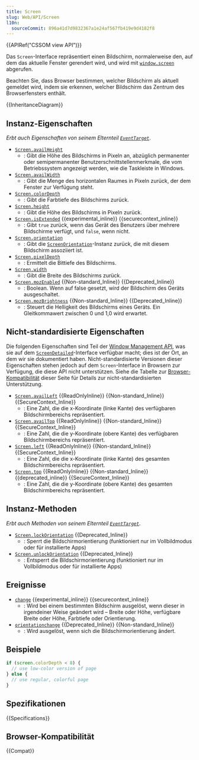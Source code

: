 ```yaml
---
title: Screen
slug: Web/API/Screen
l10n:
  sourceCommit: 896a41d7d9832367a1e24af567fb419e9d4182f8
---
```


{{APIRef("CSSOM view API")}}

Das `Screen`-Interface repräsentiert einen Bildschirm, normalerweise den, auf dem das aktuelle Fenster gerendert wird, und wird mit [`window.screen`](/de/docs/Web/API/Window/screen) abgerufen.

Beachten Sie, dass Browser bestimmen, welcher Bildschirm als aktuell gemeldet wird, indem sie erkennen, welcher Bildschirm das Zentrum des Browserfensters enthält.

{{InheritanceDiagram}}

## Instanz-Eigenschaften

_Erbt auch Eigenschaften von seinem Elternteil [`EventTarget`](/de/docs/Web/API/EventTarget)_.

- [`Screen.availHeight`](/de/docs/Web/API/Screen/availHeight)
  - : Gibt die Höhe des Bildschirms in Pixeln an, abzüglich permanenter oder semipermanenter Benutzerschnittstellenmerkmale, die vom Betriebssystem angezeigt werden, wie die Taskleiste in Windows.
- [`Screen.availWidth`](/de/docs/Web/API/Screen/availWidth)
  - : Gibt die Menge des horizontalen Raumes in Pixeln zurück, der dem Fenster zur Verfügung steht.
- [`Screen.colorDepth`](/de/docs/Web/API/Screen/colorDepth)
  - : Gibt die Farbtiefe des Bildschirms zurück.
- [`Screen.height`](/de/docs/Web/API/Screen/height)
  - : Gibt die Höhe des Bildschirms in Pixeln zurück.
- [`Screen.isExtended`](/de/docs/Web/API/Screen/isExtended) {{experimental_inline}} {{securecontext_inline}}
  - : Gibt `true` zurück, wenn das Gerät des Benutzers über mehrere Bildschirme verfügt, und `false`, wenn nicht.
- [`Screen.orientation`](/de/docs/Web/API/Screen/orientation)
  - : Gibt die [`ScreenOrientation`](/de/docs/Web/API/ScreenOrientation)-Instanz zurück, die mit diesem Bildschirm assoziiert ist.
- [`Screen.pixelDepth`](/de/docs/Web/API/Screen/pixelDepth)
  - : Ermittelt die Bittiefe des Bildschirms.
- [`Screen.width`](/de/docs/Web/API/Screen/width)
  - : Gibt die Breite des Bildschirms zurück.
- [`Screen.mozEnabled`](/de/docs/Web/API/Screen/mozEnabled) {{Non-standard_Inline}} {{Deprecated_Inline}}
  - : Boolean. Wenn auf false gesetzt, wird der Bildschirm des Geräts ausgeschaltet.
- [`Screen.mozBrightness`](/de/docs/Web/API/Screen/mozBrightness) {{Non-standard_Inline}} {{Deprecated_Inline}}
  - : Steuert die Helligkeit des Bildschirms eines Geräts. Ein Gleitkommawert zwischen 0 und 1,0 wird erwartet.

## Nicht-standardisierte Eigenschaften

Die folgenden Eigenschaften sind Teil der [Window Management API](/de/docs/Web/API/Window_Management_API), was sie auf dem [`ScreenDetailed`](/de/docs/Web/API/ScreenDetailed)-Interface verfügbar macht; dies ist der Ort, an dem wir sie dokumentiert haben. Nicht-standardisierte Versionen dieser Eigenschaften stehen jedoch auf dem `Screen`-Interface in Browsern zur Verfügung, die diese API nicht unterstützen. Siehe die Tabelle zur [Browser-Kompatibilität](#browser-kompatibilität) dieser Seite für Details zur nicht-standardisierten Unterstützung.

- [`Screen.availLeft`](/de/docs/Web/API/ScreenDetailed/availLeft) {{ReadOnlyInline}} {{Non-standard_Inline}} {{SecureContext_Inline}}
  - : Eine Zahl, die die x-Koordinate (linke Kante) des verfügbaren Bildschirmbereichs repräsentiert.
- [`Screen.availTop`](/de/docs/Web/API/ScreenDetailed/availTop) {{ReadOnlyInline}} {{Non-standard_Inline}} {{SecureContext_Inline}}
  - : Eine Zahl, die die y-Koordinate (obere Kante) des verfügbaren Bildschirmbereichs repräsentiert.
- [`Screen.left`](/de/docs/Web/API/ScreenDetailed/left) {{ReadOnlyInline}} {{Non-standard_Inline}} {{SecureContext_Inline}}
  - : Eine Zahl, die die x-Koordinate (linke Kante) des gesamten Bildschirmbereichs repräsentiert.
- [`Screen.top`](/de/docs/Web/API/ScreenDetailed/top) {{ReadOnlyInline}} {{Non-standard_Inline}} {{deprecated_inline}} {{SecureContext_Inline}}
  - : Eine Zahl, die die y-Koordinate (obere Kante) des gesamten Bildschirmbereichs repräsentiert.

## Instanz-Methoden

_Erbt auch Methoden von seinem Elternteil [`EventTarget`](/de/docs/Web/API/EventTarget)_.

- [`Screen.lockOrientation`](/de/docs/Web/API/Screen/lockOrientation) {{Deprecated_Inline}}
  - : Sperrt die Bildschirmorientierung (funktioniert nur im Vollbildmodus oder für installierte Apps)
- [`Screen.unlockOrientation`](/de/docs/Web/API/Screen/unlockOrientation) {{Deprecated_Inline}}
  - : Entsperrt die Bildschirmorientierung (funktioniert nur im Vollbildmodus oder für installierte Apps)

## Ereignisse

- [`change`](/de/docs/Web/API/Screen/change_event) {{experimental_inline}} {{securecontext_inline}}
  - : Wird bei einem bestimmten Bildschirm ausgelöst, wenn dieser in irgendeiner Weise geändert wird – Breite oder Höhe, verfügbare Breite oder Höhe, Farbtiefe oder Orientierung.
- [`orientationchange`](/de/docs/Web/API/Screen/orientationchange_event) {{Deprecated_Inline}} {{Non-standard_Inline}}
  - : Wird ausgelöst, wenn sich die Bildschirmorientierung ändert.

## Beispiele

```js
if (screen.colorDepth < 8) {
  // use low-color version of page
} else {
  // use regular, colorful page
}
```

## Spezifikationen

{{Specifications}}

## Browser-Kompatibilität

{{Compat}}
